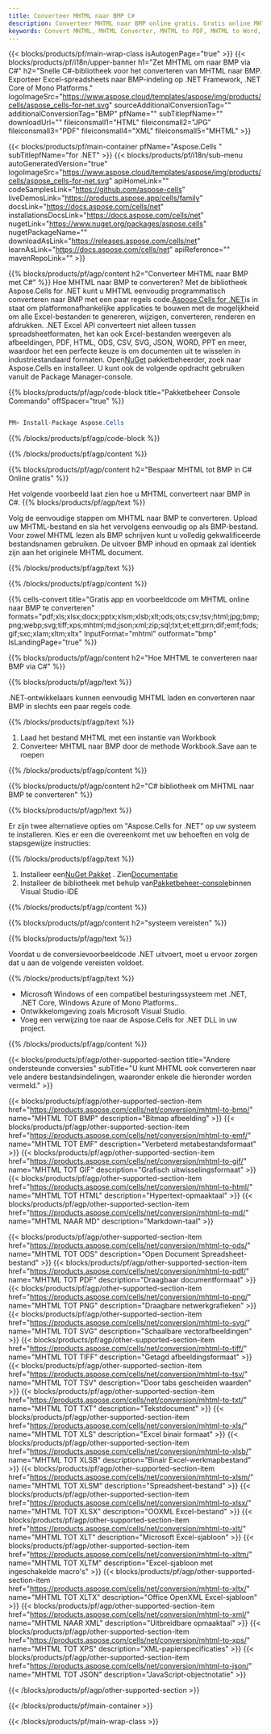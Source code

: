 ```yaml
---
title: Converteer MHTML naar BMP C#
description: Converteer MHTML naar BMP online gratis. Gratis online MHTML naar BMP Converter. C# MHTML naar BMP. MHTML naar BMP via C#.
keywords: Convert MHTML, MHTML Converter, MHTML to PDF, MHTML to Word, MHTML to PPT, MHTML to Image
---
```

{{< blocks/products/pf/main-wrap-class isAutogenPage="true" >}}
{{< blocks/products/pf/i18n/upper-banner h1="Zet MHTML om naar BMP via C#" h2="Snelle C#-bibliotheek voor het converteren van MHTML naar BMP. Exporteer Excel-spreadsheets naar BMP-indeling op .NET Framework, .NET Core of Mono Platforms." logoImageSrc="https://www.aspose.cloud/templates/aspose/img/products/cells/aspose_cells-for-net.svg" sourceAdditionalConversionTag="" additionalConversionTag="BMP" pfName="" subTitlepfName="" downloadUrl="" fileiconsmall1="HTML" fileiconsmall2="JPG" fileiconsmall3="PDF" fileiconsmall4="XML" fileiconsmall5="MHTML" >}}

{{< blocks/products/pf/main-container pfName="Aspose.Cells " subTitlepfName="for .NET" >}}
{{< blocks/products/pf/i18n/sub-menu autoGeneratedVersion="true" logoImageSrc="https://www.aspose.cloud/templates/aspose/img/products/cells/aspose_cells-for-net.svg" apiHomeLink="" codeSamplesLink="https://github.com/aspose-cells" liveDemosLink="https://products.aspose.app/cells/family" docsLink="https://docs.aspose.com/cells/net" installationsDocsLink="https://docs.aspose.com/cells/net" nugetLink="https://www.nuget.org/packages/aspose.cells" nugetPackageName="" downloadAsLink="https://releases.aspose.com/cells/net" learnAsLink="https://docs.aspose.com/cells/net" apiReference="" mavenRepoLink="" >}}

{{% blocks/products/pf/agp/content h2="Converteer MHTML naar BMP met C#" %}}
Hoe MHTML naar BMP te converteren? Met de bibliotheek Aspose.Cells for .NET kunt u MHTML eenvoudig programmatisch converteren naar BMP met een paar regels code.[Aspose.Cells for .NET](https://products.aspose.com/cells/net)is in staat om platformonafhankelijke applicaties te bouwen met de mogelijkheid om alle Excel-bestanden te genereren, wijzigen, converteren, renderen en afdrukken. .NET Excel API converteert niet alleen tussen spreadsheetformaten, het kan ook Excel-bestanden weergeven als afbeeldingen, PDF, HTML, ODS, CSV, SVG, JSON, WORD, PPT en meer, waardoor het een perfecte keuze is om documenten uit te wisselen in industriestandaard formaten. Open[NuGet](https://www.nuget.org/packages/aspose.cells) pakketbeheerder, zoek naar Aspose.Cells en installeer. U kunt ook de volgende opdracht gebruiken vanuit de Package Manager-console.

{{% blocks/products/pf/agp/code-block title="Pakketbeheer Console Commando" offSpacer="true" %}}

```cs

PM> Install-Package Aspose.Cells

```

{{% /blocks/products/pf/agp/code-block %}}

{{% /blocks/products/pf/agp/content %}}

{{% blocks/products/pf/agp/content h2="Bespaar MHTML tot BMP in C# Online gratis" %}}

Het volgende voorbeeld laat zien hoe u MHTML converteert naar BMP in C#.
{{% blocks/products/pf/agp/text %}}

Volg de eenvoudige stappen om MHTML naar BMP te converteren. Upload uw MHTML-bestand en sla het vervolgens eenvoudig op als BMP-bestand. Voor zowel MHTML lezen als BMP schrijven kunt u volledig gekwalificeerde bestandsnamen gebruiken. De uitvoer BMP inhoud en opmaak zal identiek zijn aan het originele MHTML document.

{{% /blocks/products/pf/agp/text %}}

{{% /blocks/products/pf/agp/content %}}

{{% cells-convert title="Gratis app en voorbeeldcode om MHTML online naar BMP te converteren" formats="pdf;xls;xlsx;docx;pptx;xlsm;xlsb;xlt;ods;ots;csv;tsv;html;jpg;bmp;png;webp;svg;tiff;xps;mhtml;md;json;xml;zip;sql;txt;et;ett;prn;dif;emf;fods;gif;sxc;xlam;xltm;xltx" InputFormat="mhtml" outformat="bmp" IsLandingPage="true" %}}

{{% blocks/products/pf/agp/content h2="Hoe MHTML te converteren naar BMP via C#" %}}

{{% blocks/products/pf/agp/text %}}

 .NET-ontwikkelaars kunnen eenvoudig MHTML laden en converteren naar BMP in slechts een paar regels code.

{{% /blocks/products/pf/agp/text %}}

1.  Laad het bestand MHTML met een instantie van Workbook
1.  Converteer MHTML naar BMP door de methode Workbook.Save aan te roepen

{{% /blocks/products/pf/agp/content %}}

{{% blocks/products/pf/agp/content h2="C# bibliotheek om MHTML naar BMP te converteren" %}}

{{% blocks/products/pf/agp/text %}}

Er zijn twee alternatieve opties om "Aspose.Cells for .NET" op uw systeem te installeren. Kies er een die overeenkomt met uw behoeften en volg de stapsgewijze instructies:

{{% /blocks/products/pf/agp/text %}}

1.  Installeer een[NuGet Pakket](https://www.nuget.org/packages/Aspose.Cells/) . Zien[Documentatie](https://docs.aspose.com/cells/net/installation/#install-asposecells-for-net-through-nuget)
1.  Installeer de bibliotheek met behulp van[Pakketbeheer-console](https://docs.aspose.com/cells/net/installation/#install-asposecells-using-the-package-manager-console)binnen Visual Studio-IDE

{{% /blocks/products/pf/agp/content %}}

{{% blocks/products/pf/agp/content h2="systeem vereisten" %}}

{{% blocks/products/pf/agp/text %}}

 Voordat u de conversievoorbeeldcode .NET uitvoert, moet u ervoor zorgen dat u aan de volgende vereisten voldoet.

{{% /blocks/products/pf/agp/text %}}

-  Microsoft Windows of een compatibel besturingssysteem met .NET, .NET Core, Windows Azure of Mono Platforms..
-  Ontwikkelomgeving zoals Microsoft Visual Studio.
-  Voeg een verwijzing toe naar de Aspose.Cells for .NET DLL in uw project.

{{% /blocks/products/pf/agp/content %}}


{{< blocks/products/pf/agp/other-supported-section title="Andere ondersteunde conversies" subTitle="U kunt MHTML ook converteren naar vele andere bestandsindelingen, waaronder enkele die hieronder worden vermeld." >}}

{{< blocks/products/pf/agp/other-supported-section-item href="https://products.aspose.com/cells/net/conversion/mhtml-to-bmp/" name="MHTML TOT BMP" description="Bitmap afbeelding" >}}
{{< blocks/products/pf/agp/other-supported-section-item href="https://products.aspose.com/cells/net/conversion/mhtml-to-emf/" name="MHTML TOT EMF" description="Verbeterd metabestandsformaat" >}}
{{< blocks/products/pf/agp/other-supported-section-item href="https://products.aspose.com/cells/net/conversion/mhtml-to-gif/" name="MHTML TOT GIF" description="Grafisch uitwisselingsformaat" >}}
{{< blocks/products/pf/agp/other-supported-section-item href="https://products.aspose.com/cells/net/conversion/mhtml-to-html/" name="MHTML TOT HTML" description="Hypertext-opmaaktaal" >}}
{{< blocks/products/pf/agp/other-supported-section-item href="https://products.aspose.com/cells/net/conversion/mhtml-to-md/" name="MHTML NAAR MD" description="Markdown-taal" >}}

{{< blocks/products/pf/agp/other-supported-section-item href="https://products.aspose.com/cells/net/conversion/mhtml-to-ods/" name="MHTML TOT ODS" description="Open Document Spreadsheet-bestand" >}}
{{< blocks/products/pf/agp/other-supported-section-item href="https://products.aspose.com/cells/net/conversion/mhtml-to-pdf/" name="MHTML TOT PDF" description="Draagbaar documentformaat" >}}
{{< blocks/products/pf/agp/other-supported-section-item href="https://products.aspose.com/cells/net/conversion/mhtml-to-png/" name="MHTML TOT PNG" description="Draagbare netwerkgrafieken" >}}
{{< blocks/products/pf/agp/other-supported-section-item href="https://products.aspose.com/cells/net/conversion/mhtml-to-svg/" name="MHTML TOT SVG" description="Schaalbare vectorafbeeldingen" >}}
{{< blocks/products/pf/agp/other-supported-section-item href="https://products.aspose.com/cells/net/conversion/mhtml-to-tiff/" name="MHTML TOT TIFF" description="Getagd afbeeldingsformaat" >}}
{{< blocks/products/pf/agp/other-supported-section-item href="https://products.aspose.com/cells/net/conversion/mhtml-to-tsv/" name="MHTML TOT TSV" description="Door tabs gescheiden waarden" >}}
{{< blocks/products/pf/agp/other-supported-section-item href="https://products.aspose.com/cells/net/conversion/mhtml-to-txt/" name="MHTML TOT TXT" description="Tekstdocument" >}}
{{< blocks/products/pf/agp/other-supported-section-item href="https://products.aspose.com/cells/net/conversion/mhtml-to-xls/" name="MHTML TOT XLS" description="Excel binair formaat" >}}
{{< blocks/products/pf/agp/other-supported-section-item href="https://products.aspose.com/cells/net/conversion/mhtml-to-xlsb/" name="MHTML TOT XLSB" description="Binair Excel-werkmapbestand" >}}
{{< blocks/products/pf/agp/other-supported-section-item href="https://products.aspose.com/cells/net/conversion/mhtml-to-xlsm/" name="MHTML TOT XLSM" description="Spreadsheet-bestand" >}}
{{< blocks/products/pf/agp/other-supported-section-item href="https://products.aspose.com/cells/net/conversion/mhtml-to-xlsx/" name="MHTML TOT XLSX" description="OOXML Excel-bestand" >}}
{{< blocks/products/pf/agp/other-supported-section-item href="https://products.aspose.com/cells/net/conversion/mhtml-to-xlt/" name="MHTML TOT XLT" description="Microsoft Excel-sjabloon" >}}
{{< blocks/products/pf/agp/other-supported-section-item href="https://products.aspose.com/cells/net/conversion/mhtml-to-xltm/" name="MHTML TOT XLTM" description="Excel-sjabloon met ingeschakelde macro\'s" >}}
{{< blocks/products/pf/agp/other-supported-section-item href="https://products.aspose.com/cells/net/conversion/mhtml-to-xltx/" name="MHTML TOT XLTX" description="Office OpenXML Excel-sjabloon" >}}
{{< blocks/products/pf/agp/other-supported-section-item href="https://products.aspose.com/cells/net/conversion/mhtml-to-xml/" name="MHTML NAAR XML" description="Uitbreidbare opmaaktaal" >}}
{{< blocks/products/pf/agp/other-supported-section-item href="https://products.aspose.com/cells/net/conversion/mhtml-to-xps/" name="MHTML TOT XPS" description="XML-papierspecificaties" >}}
{{< blocks/products/pf/agp/other-supported-section-item href="https://products.aspose.com/cells/net/conversion/mhtml-to-json/" name="MHTML TOT JSON" description="JavaScript-objectnotatie" >}}

{{< /blocks/products/pf/agp/other-supported-section >}}

{{< /blocks/products/pf/main-container >}}
    
{{< /blocks/products/pf/main-wrap-class >}}
